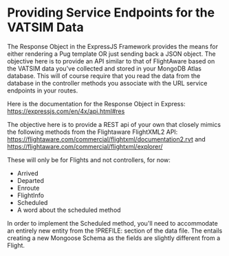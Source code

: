# Providing Service Endpoints for the VATSIM Data

The Response Object in the ExpressJS Framework provides the means for either rendering a Pug template OR just sending back a JSON object. The objective here is to provide an API similar to that of FlightAware based on the VATSIM data you've collected and stored in your MongoDB Atlas database.  This will of course require that you read the data from the database in the controller methods you associate with the URL service endpoints in your routes. 

Here is the documentation for the Response Object in Express:  https://expressjs.com/en/4x/api.html#res

The objective here is to provide a REST api of your own that closely mimics the following methods from the Flightaware FlightXML2 API:  https://flightaware.com/commercial/flightxml/documentation2.rvt and  https://flightaware.com/commercial/flightxml/explorer/

These will only be for Flights and not controllers, for now:

* Arrived
* Departed
* Enroute
* FlightInfo
* Scheduled
* A word about the scheduled method

In order to implement the Scheduled method, you'll need to accommodate an entirely new entity from the !PREFILE: section of the data file. The entails creating a new Mongoose Schema as the fields are slightly different from a Flight.